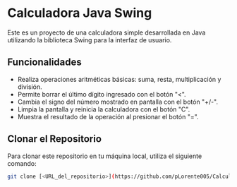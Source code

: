# Calculadora Java Swing

Este es un proyecto de una calculadora simple desarrollada en Java utilizando la biblioteca Swing para la interfaz de usuario.

## Funcionalidades

- Realiza operaciones aritméticas básicas: suma, resta, multiplicación y división.
- Permite borrar el último dígito ingresado con el botón "<".
- Cambia el signo del número mostrado en pantalla con el botón "+/-".
- Limpia la pantalla y reinicia la calculadora con el botón "C".
- Muestra el resultado de la operación al presionar el botón "=".

## Clonar el Repositorio

Para clonar este repositorio en tu máquina local, utiliza el siguiente comando:

```bash
git clone [<URL_del_repositorio>](https://github.com/pLorente005/Calculadora)


